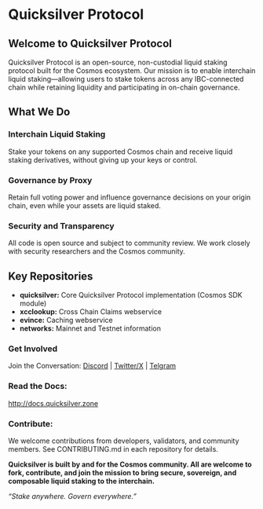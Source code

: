 # Quicksilver Protocol

## Welcome to Quicksilver Protocol
Quicksilver Protocol is an open-source, non-custodial liquid staking protocol built for the Cosmos ecosystem. Our mission is to enable interchain liquid staking—allowing users to stake tokens across any IBC-connected chain while retaining liquidity and participating in on-chain governance.

## What We Do
### Interchain Liquid Staking
Stake your tokens on any supported Cosmos chain and receive liquid staking derivatives, without giving up your keys or control.

### Governance by Proxy
Retain full voting power and influence governance decisions on your origin chain, even while your assets are liquid staked.

### Security and Transparency
All code is open source and subject to community review. We work closely with security researchers and the Cosmos community.

## Key Repositories
- **quicksilver:** Core Quicksilver Protocol implementation (Cosmos SDK module)
- **xcclookup:** Cross Chain Claims webservice
- **evince:** Caching webservice
- **networks:** Mainnet and Testnet information

### Get Involved
Join the Conversation:
[Discord](https://discord.gg/xrSmYMDVrQ) | [Twitter/X](https://x.com/quicksilverzone) | [Telgram](t.me/quicksilverzone)

### Read the Docs:
http://docs.quicksilver.zone

### Contribute:
We welcome contributions from developers, validators, and community members. See CONTRIBUTING.md in each repository for details.

**Quicksilver is built by and for the Cosmos community. All are welcome to fork, contribute, and join the mission to bring secure, sovereign, and composable liquid staking to the interchain.**

_“Stake anywhere. Govern everywhere.”_
